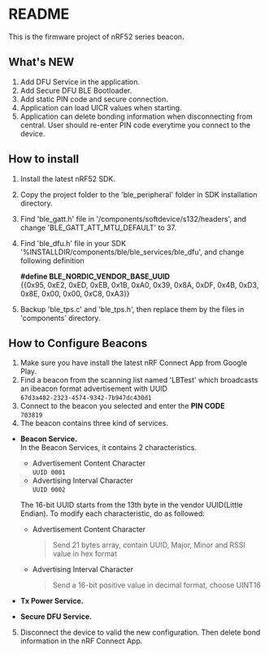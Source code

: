 # README

This is the firmware project of nRF52 series beacon. 

## What's NEW

1. Add DFU Service in the application.
2. Add Secure DFU BLE Bootloader.
3. Add static PIN code and secure connection.
4. Application can load UICR values when starting.
5. Application can delete bonding information when disconnecting from central. User should re-enter PIN code everytime you connect to the device.

## How to install

1. Install the latest nRF52 SDK.
2. Copy the project folder to the 'ble_peripheral' folder in SDK installation directory.
3. Find 'ble_gatt.h' file in '/components/softdevice/s132/headers', and change 'BLE_GATT_ATT_MTU_DEFAULT' to 37.
4. Find 'ble_dfu.h' file in your SDK '%INSTALLDIR/components/ble/ble_services/ble_dfu', and change following definition

   **#define BLE_NORDIC_VENDOR_BASE_UUID**  
   {{0x95, 0xE2, 0xED, 0xEB, 0x1B, 0xA0, 0x39, 0x8A, 0xDF, 0x4B, 0xD3, 0x8E, 0x00, 0x00, 0xC8, 0xA3}}  

5. Backup 'ble_tps.c' and 'ble_tps.h', then replace them by the files in 'components' directory.

## How to Configure Beacons

1. Make sure you have install the latest nRF Connect App from Google Play.  
2. Find a beacon from the scanning list named 'LBTest' which broadcasts an ibeacon format advertisement with UUID  
   ```67d3a402-2323-4574-9342-7b947dc430d1```
3. Connect to the beacon you selected and enter the **PIN CODE**  
   ```703819```
4. The beacon contains three kind of services.  
* **Beacon Service.**  
   In the Beacon Services, it contains 2 characteristics.  
   * Advertisement Content Character  
     ```UUID 0001```   
   * Advertising Interval Character  
     ```UUID 0002```   

   The 16-bit UUID starts from the 13th byte in the vendor UUID(Little Endian). To modify each characteristic, do as followed:  
   * Advertisement Content Character  
     >Send 21 bytes array, contain UUID, Major, Minor and RSSI value in hex format  
   * Advertising Interval Character  
     >Send a 16-bit positive value in decimal format, choose UINT16  
* **Tx Power Service.**  
* **Secure DFU Service.**  
5. Disconnect the device to valid the new configuration. Then delete bond information in the nRF Connect App.